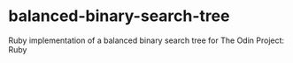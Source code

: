 # balanced-binary-search-tree
Ruby implementation of a balanced binary search tree for The Odin Project: Ruby
